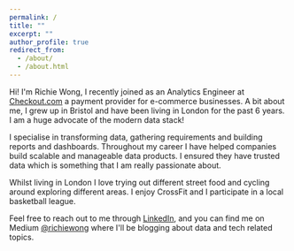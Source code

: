 ```yaml
---
permalink: /
title: ""
excerpt: ""
author_profile: true
redirect_from:
  - /about/
  - /about.html
---
```


Hi! I'm Richie Wong, I recently joined as an Analytics Engineer at [Checkout.com](https://www.checkout.com/) a payment provider for e-commerce businesses. A bit about me, I grew up in Bristol and have been living in London for the past 6 years. I am a huge advocate of the modern data stack!

I specialise in transforming data, gathering requirements and building reports and dashboards. Throughout my career I have helped companies build scalable and manageable data products. I ensured they have trusted data which is something that I am really passionate about.

Whilst living in London I love trying out different street food and cycling around exploring different areas. I enjoy CrossFit and I participate in a local basketball league.

Feel free to reach out to me through [LinkedIn](https://www.linkedin.com/in/richieone/), and you can find me on Medium [@richiewong](https://medium.com/@richiewong) where I'll be blogging about data and tech related topics.

